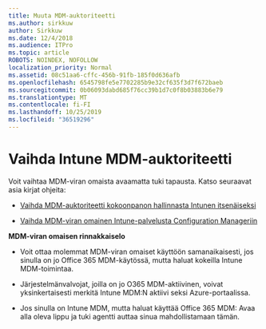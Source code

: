 ```yaml
---
title: Muuta MDM-auktoriteetti
ms.author: sirkkuw
author: Sirkkuw
ms.date: 12/4/2018
ms.audience: ITPro
ms.topic: article
ROBOTS: NOINDEX, NOFOLLOW
localization_priority: Normal
ms.assetid: 08c51aa6-cffc-456b-91fb-185f0d636afb
ms.openlocfilehash: 6545798fe5e7702285b9e32cf635f3d7f672baeb
ms.sourcegitcommit: 0b06093dabd685f76cc39b1d7c0f8b03883b6e79
ms.translationtype: MT
ms.contentlocale: fi-FI
ms.lasthandoff: 10/25/2019
ms.locfileid: "36519296"
---
```

# <a name="change-intune-mdm-authority"></a>Vaihda Intune MDM-auktoriteetti

Voit vaihtaa MDM-viran omaista avaamatta tuki tapausta. Katso seuraavat asia kirjat ohjeita:
  
- [Vaihda MDM-auktoriteetti kokoonpanon hallinnasta Intunen itsenäiseksi](https://docs.microsoft.com/sccm/mdm/deploy-use/migrate-change-mdm-authority)
    
- [Vaihda MDM-viran omainen Intune-palvelusta Configuration Manageriin](https://docs.microsoft.com/sccm/mdm/deploy-use/change-mdm-authority)
    
 **MDM-viran omaisen rinnakkaiselo**
  
- Voit ottaa molemmat MDM-viran omaiset käyttöön samanaikaisesti, jos sinulla on jo Office 365 MDM-käytössä, mutta haluat kokeilla Intune MDM-toimintaa.
    
- Järjestelmänvalvojat, joilla on jo O365 MDM-aktiivinen, voivat yksinkertaisesti merkitä Intune MDM:N aktiivi seksi Azure-portaalissa.
    
- Jos sinulla on Intune MDM, mutta haluat käyttää Office 365 MDM: Avaa alla oleva lippu ja tuki agentti auttaa sinua mahdollistamaan tämän.
    

